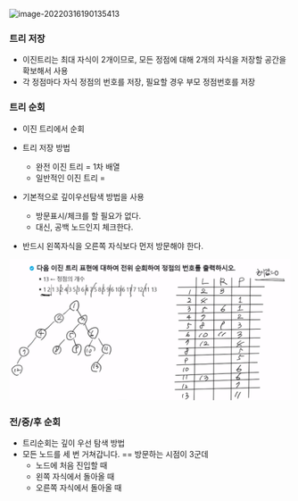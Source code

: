 ![image-20220316190135413](C:\Users\LG\AppData\Roaming\Typora\typora-user-images\image-20220316190135413.png)

### 트리 저장

- 이진트리는 최대 자식이 2개이므로, 모든 정점에 대해 2개의 자식을 저장할 공간을 확보해서 사용
- 각 정점마다 자식 정점의 번호를 저장, 필요할 경우 부모 정점번호를 저장



### 트리 순회

- 이진 트리에서 순회

- 트리 저장 방법

  - 완전 이진 트리 = 1차 배열
  - 일반적인 이진 트리 = 

- 기본적으로 깊이우선탐색 방법을 사용

  - 방문표시/체크를 할 필요가 없다.
  - 대신, 공백 노드인지 체크한다.

- 반드시 왼쪽자식을 오른쪽 자식보다 먼저 방문해야 한다.

  

![image-20220316192026173](TreeMore.assets/image-20220316192026173.png)

### 전/중/후 순회

- 트리순회는 깊이 우선 탐색 방법
- 모든 노드를 세 번 거쳐갑니다. == 방문하는 시점이 3군데
  - 노드에 처음 진입할 때
  - 왼쪽 자식에서 돌아올 때
  - 오른쪽 자식에서 돌아올 때